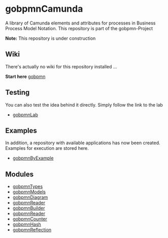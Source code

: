 # gobpmnCamunda

A library of Camunda elements and attributes for processes in Business Process Model Notation. This repository is part of the gobpmn-Project

**Note:** This repository is under construction

## Wiki

There's actually no wiki for this repository installed ...

**Start here** [gobpmn](https://github.com/deemount/gobpmn)

## Testing

You can also test the idea behind it directly. Simply follow the link to the lab

+ [gobpmnLab](https://github.com/deemount/gobpmnLab)

## Examples

In addition, a repository with available applications has now been created. Examples for execution are stored here.

+ [gobpmnByExample](https://github.com/deemount/gobpmnByExample)

## Modules

+ [gobpmnTypes](https://github.com/deemount/gobpmnTypes)
+ [gobpmnModels](https://github.com/deemount/gobpmnModels)
+ [gobpmnDiagram](https://github.com/deemount/gobpmnDiagram)
+ [gobpmnReader](https://github.com/deemount/gobpmnReader)
+ [gobpmnBuilder](https://github.com/deemount/gobpmnBuilder)
+ [gobpmnReader](https://github.com/deemount/gobpmnReader)
+ [gobpmnCounter](https://github.com/deemount/gobpmnCounter)
+ [gobpmnHash](https://github.com/deemount/gobpmnHash)
+ [gobpmnReflection](https://github.com/deemount/gobpmnReflection)
